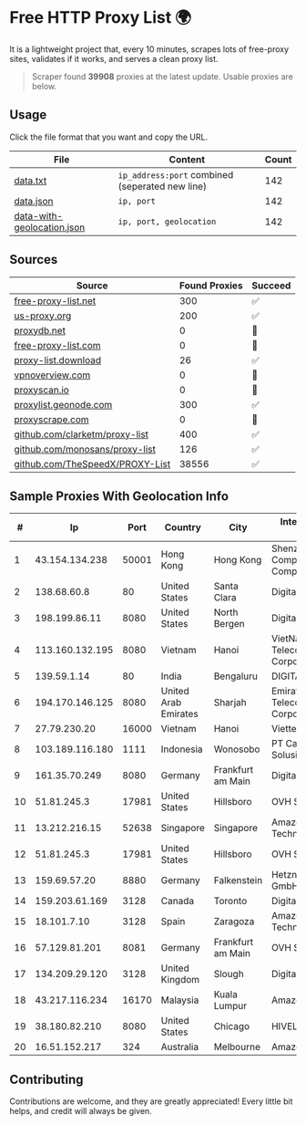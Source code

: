 
# Free HTTP Proxy List 🌍

It is a lightweight project that, every 10 minutes, scrapes lots of free-proxy sites, validates if it works, and serves a clean proxy list.


> Scraper found **39908** proxies at the latest update. Usable proxies are below.

## Usage

Click the file format that you want and copy the URL.


|File|Content|Count|
|----|-------|-----|
|[data.txt](https://raw.githubusercontent.com/themiralay/Proxy-List-World/master/data.txt)|`ip_address:port` combined (seperated new line)|142|
|[data.json](https://raw.githubusercontent.com/themiralay/Proxy-List-World/master/data.json)|`ip, port`|142|
|[data-with-geolocation.json](https://raw.githubusercontent.com/themiralay/Proxy-List-World/master/data-with-geolocation.json)|`ip, port, geolocation`|142|

## Sources

|Source|Found Proxies|Succeed|
|------|-------------|-------|
|[free-proxy-list.net](https://free-proxy-list.net)|300|✅|
|[us-proxy.org](https://www.us-proxy.org)|200|✅|
|[proxydb.net](http://proxydb.net)|0|🚫|
|[free-proxy-list.com](https://free-proxy-list.com/?page=&port=&type%5B%5D=http&type%5B%5D=https&up_time=0&search=Search)|0|🚫|
|[proxy-list.download](https://www.proxy-list.download/HTTP)|26|✅|
|[vpnoverview.com](https://vpnoverview.com/privacy/anonymous-browsing/free-proxy-servers)|0|🚫|
|[proxyscan.io](https://www.proxyscan.io)|0|🚫|
|[proxylist.geonode.com](https://proxylist.geonode.com/api/proxy-list?limit=300&page=1&sort_by=lastChecked&sort_type=desc&protocols=http,https)|300|✅|
|[proxyscrape.com](https://api.proxyscrape.com/v2/?request=displayproxies&protocol=http&timeout=10000&country=all&ssl=all&anonymity=all)|0|🚫|
|[github.com/clarketm/proxy-list](https://raw.githubusercontent.com/clarketm/proxy-list/master/proxy-list-raw.txt)|400|✅|
|[github.com/monosans/proxy-list](https://raw.githubusercontent.com/monosans/proxy-list/main/proxies/http.txt)|126|✅|
|[github.com/TheSpeedX/PROXY-List](https://raw.githubusercontent.com/TheSpeedX/PROXY-List/master/http.txt)|38556|✅|


## Sample Proxies With Geolocation Info

|#|Ip|Port|Country|City|Internet Service Provider|
|-|--|----|-------|----|-------------------------|
|1|43.154.134.238|50001|Hong Kong|Hong Kong|Shenzhen Tencent Computer Systems Company Limited|
|2|138.68.60.8|80|United States|Santa Clara|DigitalOcean, LLC|
|3|198.199.86.11|8080|United States|North Bergen|DigitalOcean, LLC|
|4|113.160.132.195|8080|Vietnam|Hanoi|VietNam Post and Telecom Corporation|
|5|139.59.1.14|80|India|Bengaluru|DIGITALOCEAN|
|6|194.170.146.125|8080|United Arab Emirates|Sharjah|Emirates Telecommunications Corporation|
|7|27.79.230.20|16000|Vietnam|Hanoi|Viettel Corporation|
|8|103.189.116.180|1111|Indonesia|Wonosobo|PT Callysta Total Solusindo|
|9|161.35.70.249|8080|Germany|Frankfurt am Main|DigitalOcean, LLC|
|10|51.81.245.3|17981|United States|Hillsboro|OVH SAS|
|11|13.212.216.15|52638|Singapore|Singapore|Amazon Technologies Inc.|
|12|51.81.245.3|17981|United States|Hillsboro|OVH SAS|
|13|159.69.57.20|8880|Germany|Falkenstein|Hetzner Online GmbH|
|14|159.203.61.169|3128|Canada|Toronto|DigitalOcean, LLC|
|15|18.101.7.10|3128|Spain|Zaragoza|Amazon Technologies Inc.|
|16|57.129.81.201|8081|Germany|Frankfurt am Main|OVH SAS|
|17|134.209.29.120|3128|United Kingdom|Slough|DigitalOcean, LLC|
|18|43.217.116.234|16170|Malaysia|Kuala Lumpur|Amazon.com, Inc.|
|19|38.180.82.210|8080|United States|Chicago|HIVELOCITY, Inc.|
|20|16.51.152.217|324|Australia|Melbourne|Amazon.com|



## Contributing

Contributions are welcome, and they are greatly appreciated! Every
little bit helps, and credit will always be given.

